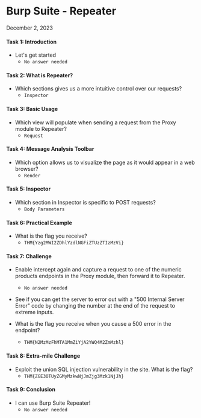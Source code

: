 # Burp Suite - Repeater 

December 2, 2023

#### Task 1: Introduction

- Let's get started
	- `No answer needed`

#### Task 2: What is Repeater?

- Which sections gives us a more intuitive control over our requests?
	- `Inspector`

#### Task 3: Basic Usage

- Which view will populate when sending a request from the Proxy module to Repeater?
	- `Request`

#### Task 4: Message Analysis Toolbar

- Which option allows us to visualize the page as it would appear in a web browser?
	- `Render`

#### Task 5: Inspector 

- Which section in Inspector is specific to POST requests?
	- `Body Parameters`

#### Task 6: Practical Example

- What is the flag you receive?
	- `THM{Yzg2MWI2ZDhlYzdlNGFiZTUzZTIzMzVi}`

#### Task 7: Challenge

- Enable intercept again and capture a request to one of the numeric products endpoints in the Proxy module, then forward it to Repeater.
	- `No answer needed`

- See if you can get the server to error out with a "500 Internal Server Error" code by changing the number at the end of the request to extreme inputs.
- What is the flag you receive when you cause a 500 error in the endpoint?
	- `THM{N2MzMzFhMTA1MmZiYjA2YWQ4M2ZmMzhl}`

#### Task 8: Extra-mile Challenge

- Exploit the union SQL injection vulnerability in the site. What is the flag?
	- `THM{ZGE3OTUyZGMyMzkwNjJmZjg3Mzk1NjJh}`

#### Task 9: Conclusion

- I can use Burp Suite Repeater!
	- `No answer needed`


